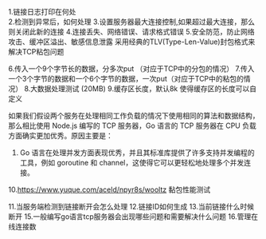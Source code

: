 1.链接日志打印在何处  
2.检测到异常后，如何处理
3.设置服务器最大连接控制,如果超过最大连接，那么则关闭此新的连接
4.连接丢失、网络错误、请求格式错误
5.安全防范，防止网络攻击、缓冲区溢出、敏感信息泄露
采用经典的TLV(Type-Len-Value)封包格式来解决TCP粘包问题

6.传入一个9个字节长的数据，分多次put （对应于TCP中的分包的情况）
7.传入一个3个字节的数据和一个6个字节的数据，一次put（对应于TCP中的粘包的情况）
8.大数据处理测试 (20MB)
9.缓存区长度，默认8k 使得缓存区的长度可以自定义

如果我们假设两个服务在处理相同工作负载的情况下使用相同的算法和数据结构，那么相比使用 Node.js 编写的 TCP 服务器，Go 语言的 TCP 服务器在 CPU 负载方面确实更加优秀。原因主要是：

1. Go 语言在处理并发方面表现优秀，并且其标准库提供了许多支持并发编程的工具，例如 goroutine 和 channel，这使得它可以更轻松地处理多个并发连接。


10.https://www.yuque.com/aceld/npyr8s/wooltz 黏包性能测试 

11.当服务端检测到链接断开会怎么处理
12.链接ID如何生成
13.当前链接什么时候断开
15.一般编写go语言tcp服务器会出现哪些问题和需要解决什么问题
16.管理在线连接数
